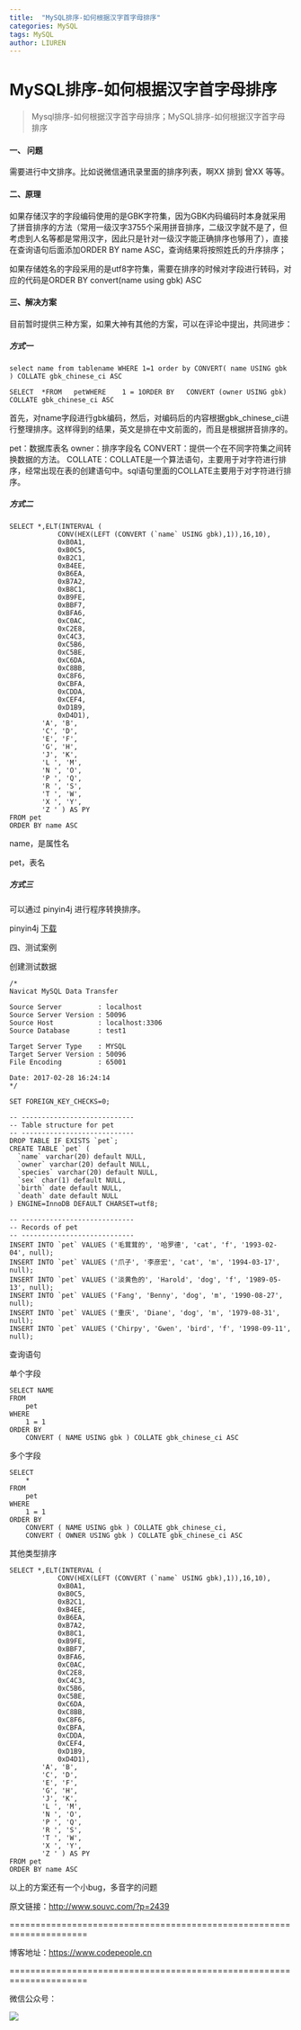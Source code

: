 ```yaml
---
title:  "MySQL排序-如何根据汉字首字母排序"
categories: MySQL
tags: MySQL
author: LIUREN
---
```


# MySQL排序-如何根据汉字首字母排序

> Mysql排序-如何根据汉字首字母排序；MySQL排序-如何根据汉字首字母排序



#### 一、 问题

需要进行中文排序。比如说微信通讯录里面的排序列表，啊XX    排到   曾XX    等等。

#### 二、原理

如果存储汉字的字段编码使用的是GBK字符集，因为GBK内码编码时本身就采用了拼音排序的方法（常用一级汉字3755个采用拼音排序，二级汉字就不是了，但考虑到人名等都是常用汉字，因此只是针对一级汉字能正确排序也够用了），直接在查询语句后面添加ORDER BY name ASC，查询结果将按照姓氏的升序排序；

如果存储姓名的字段采用的是utf8字符集，需要在排序的时候对字段进行转码，对应的代码是ORDER BY convert(name using gbk) ASC

#### 三、解决方案



目前暂时提供三种方案，如果大神有其他的方案，可以在评论中提出，共同进步：

##### 方式一

```shell
select name from tablename WHERE 1=1 order by CONVERT( name USING gbk ) COLLATE gbk_chinese_ci ASC
```



```
SELECT	*FROM	petWHERE	1 = 1ORDER BY	CONVERT (owner USING gbk) COLLATE gbk_chinese_ci ASC
```



首先，对name字段进行gbk编码，然后，对编码后的内容根据gbk_chinese_ci进行整理排序。这样得到的结果，英文是排在中文前面的，而且是根据拼音排序的。

pet：数据库表名
owner：排序字段名
CONVERT：提供一个在不同字符集之间转换数据的方法。
COLLATE：COLLATE是一个算法语句，主要用于对字符进行排序，经常出现在表的创建语句中。sql语句里面的COLLATE主要用于对字符进行排序。

##### 方式二

```shell
SELECT *,ELT(INTERVAL (
			CONV(HEX(LEFT (CONVERT (`name` USING gbk),1)),16,10),
			0xB0A1,
			0xB0C5,
			0xB2C1,
			0xB4EE,
			0xB6EA,
			0xB7A2,
			0xB8C1,
			0xB9FE,
			0xBBF7,
			0xBFA6,
			0xC0AC,
			0xC2E8,
			0xC4C3,
			0xC5B6,
			0xC5BE,
			0xC6DA,
			0xC8BB,
			0xC8F6,
			0xCBFA,
			0xCDDA,
			0xCEF4,
			0xD1B9,
			0xD4D1),
		'A', 'B',
		'C', 'D',
		'E', 'F',
		'G', 'H',
		'J', 'K',
		'L ', 'M',
		'N ', 'O',
		'P ', 'Q',
		'R ', 'S',
		'T ', 'W',
		'X ', 'Y',
		'Z ' ) AS PY
FROM pet
ORDER BY name ASC
```

name，是属性名

pet，表名

##### 方式三

可以通过  pinyin4j 进行程序转换排序。

pinyin4j [下载](http://pinyin4j.sourceforge.net/)

四、测试案例



创建测试数据

```shell
/*
Navicat MySQL Data Transfer
 
Source Server         : localhost
Source Server Version : 50096
Source Host           : localhost:3306
Source Database       : test1
 
Target Server Type    : MYSQL
Target Server Version : 50096
File Encoding         : 65001
 
Date: 2017-02-28 16:24:14
*/
 
SET FOREIGN_KEY_CHECKS=0;
 
-- ----------------------------
-- Table structure for pet
-- ----------------------------
DROP TABLE IF EXISTS `pet`;
CREATE TABLE `pet` (
  `name` varchar(20) default NULL,
  `owner` varchar(20) default NULL,
  `species` varchar(20) default NULL,
  `sex` char(1) default NULL,
  `birth` date default NULL,
  `death` date default NULL
) ENGINE=InnoDB DEFAULT CHARSET=utf8;
 
-- ----------------------------
-- Records of pet
-- ----------------------------
INSERT INTO `pet` VALUES ('毛茸茸的', '哈罗德', 'cat', 'f', '1993-02-04', null);
INSERT INTO `pet` VALUES ('爪子', '李彦宏', 'cat', 'm', '1994-03-17', null);
INSERT INTO `pet` VALUES ('淡黄色的', 'Harold', 'dog', 'f', '1989-05-13', null);
INSERT INTO `pet` VALUES ('Fang', 'Benny', 'dog', 'm', '1990-08-27', null);
INSERT INTO `pet` VALUES ('重庆', 'Diane', 'dog', 'm', '1979-08-31', null);
INSERT INTO `pet` VALUES ('Chirpy', 'Gwen', 'bird', 'f', '1998-09-11', null);
```

查询语句

单个字段

```shell
SELECT NAME 
FROM
	pet 
WHERE
	1 = 1 
ORDER BY
	CONVERT ( NAME USING gbk ) COLLATE gbk_chinese_ci ASC
```

多个字段

```shell
SELECT
	* 
FROM
	pet 
WHERE
	1 = 1 
ORDER BY
	CONVERT ( NAME USING gbk ) COLLATE gbk_chinese_ci,
	CONVERT ( OWNER USING gbk ) COLLATE gbk_chinese_ci ASC
```

其他类型排序

```shell
SELECT *,ELT(INTERVAL (
			CONV(HEX(LEFT (CONVERT (`name` USING gbk),1)),16,10),
			0xB0A1,
			0xB0C5,
			0xB2C1,
			0xB4EE,
			0xB6EA,
			0xB7A2,
			0xB8C1,
			0xB9FE,
			0xBBF7,
			0xBFA6,
			0xC0AC,
			0xC2E8,
			0xC4C3,
			0xC5B6,
			0xC5BE,
			0xC6DA,
			0xC8BB,
			0xC8F6,
			0xCBFA,
			0xCDDA,
			0xCEF4,
			0xD1B9,
			0xD4D1),
		'A', 'B',
		'C', 'D',
		'E', 'F',
		'G', 'H',
		'J', 'K',
		'L ', 'M',
		'N ', 'O',
		'P ', 'Q',
		'R ', 'S',
		'T ', 'W',
		'X ', 'Y',
		'Z ' ) AS PY
FROM pet
ORDER BY name ASC
```

以上的方案还有一个小bug，多音字的问题



原文链接：<http://www.souvc.com/?p=2439>

=====================================================================

博客地址：<https://www.codepeople.cn>

=====================================================================

微信公众号：

![](https://www.codepeople.cn/imges/weixin_icon/weixin.jpg)